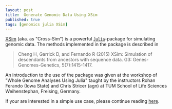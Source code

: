 ```yaml
---
layout: post
title:  Generate Genomic Data Using XSim
published: true
tags: [genomics julia XSim]
---
```


[XSim](http://qtl.rocks/XSim/index.html) (aka. as "Cross-Sim") is a powerful [`Julia`](https://julialang.org/)-package for simulating genomic data. The methods implemented in the package is described in

> Cheng H, Garrick D, and Fernando R (2015) XSim: Simulation of descendants from ancestors with sequence data. G3: Genes-Genomes-Genetics, 5(7):1415-1417.

An introduction to the use of the package was given at the workshop of "Whole Genome Analyses Using Julia" taught by the instructors Rohan Ferando (Iowa State) and Chris Stricer (agn) at TUM School of Life Sciences Weihenstephan, Freising, Germany. 

If your are interested in a simple use case, please continue reading  [here](https://charlotte-ngs.github.io/GELASMSS2019/misc/XSimDataSimulation/SimulateDataEx04.html).


